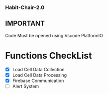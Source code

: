 ### Habit-Chair-2.0
## IMPORTANT
Code Must be opened using Vscode PlatformIO
# Functions CheckList
- [x] Load Cell Data Collection
- [X] Load Cell Data Processing
- [x] Firebase Communication
- [ ] Alert System
